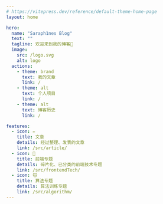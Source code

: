 ```yaml
---
# https://vitepress.dev/reference/default-theme-home-page
layout: home

hero:
  name: "Saraph1nes Blog"
  text: ""
  tagline: 欢迎来到我的博客👋
  image:
    src: /logo.svg
    alt: logo
  actions:
    - theme: brand
      text: 我的文章
      link: /
    - theme: alt
      text: 个人项目
      link: /
    - theme: alt
      text: 博客历史
      link: /

features:
  - icon: ✏️
    title: 文章
    details: 经过整理、发表的文章
    link: /src/article/
  - icon: 🐶
    title: 前端专题
    details: 碎片化、已分类的前端技术专题
    link: /src/frontendTech/
  - icon: 🐱
    title: 算法专题
    details: 算法训练专题
    link: /src/algorithm/
---
```


